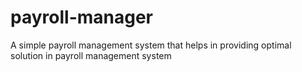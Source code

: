 # payroll-manager
A simple payroll management system that helps in providing optimal solution in payroll management system
